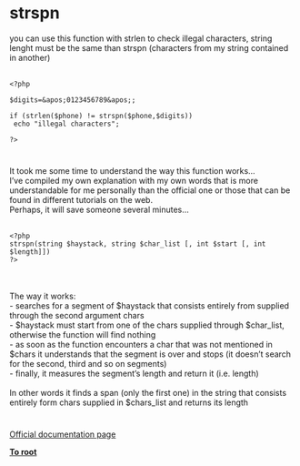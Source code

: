 # strspn



you can use this function with strlen to check illegal characters, string lenght must be the same than strspn (characters from my string contained in another)<br><br>

```
<?php

$digits=&apos;0123456789&apos;;

if (strlen($phone) != strspn($phone,$digits))
 echo "illegal characters";

?>
```
  

#

It took me some time to understand the way this function works&#x2026;<br>I&#x2019;ve compiled my own explanation with my own words that is more understandable for me personally than the official one or those that can be found in different tutorials on the web.<br>Perhaps, it will save someone several minutes&#x2026;<br><br>

```
<?php 
strspn(string $haystack, string $char_list [, int $start [, int $length]])
?>
```
<br><br>The way it works:<br> -   searches for a segment of $haystack that consists entirely from supplied through the second argument chars <br> -   $haystack must start from one of the chars supplied through $char_list, otherwise the function will find nothing<br> -   as soon as the function encounters a char that was not mentioned in $chars it understands that the segment is over and stops (it doesn&#x2019;t search for the second, third and so on segments)<br> -   finally, it measures the segment&#x2019;s length and return it (i.e. length)<br><br>In other words it finds a span (only the first one) in the string that consists entirely form chars supplied in $chars_list and returns its length  

#

[Official documentation page](https://www.php.net/manual/en/function.strspn.php)

**[To root](/README.md)**